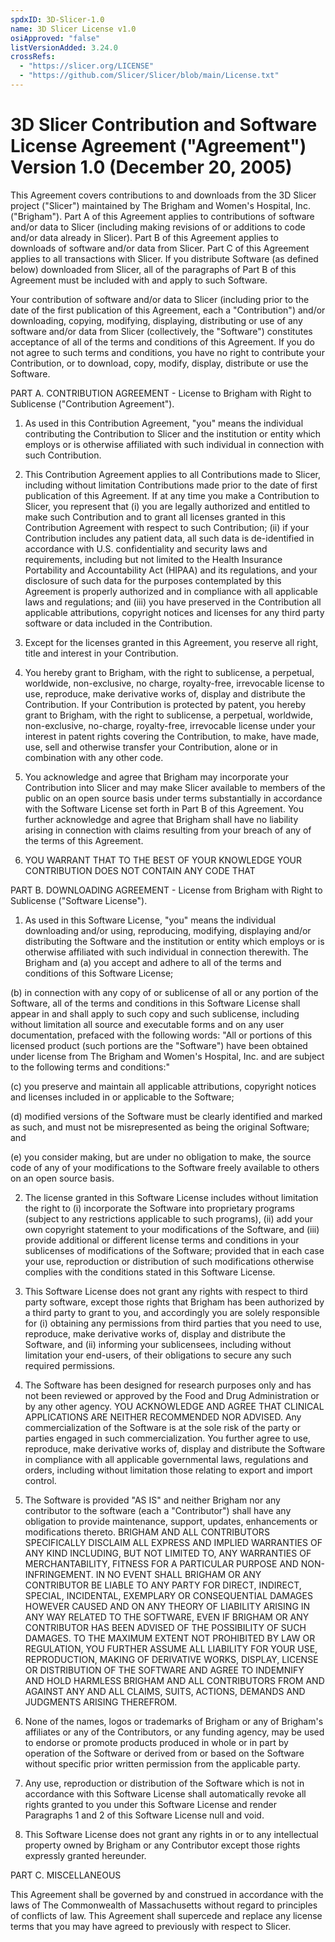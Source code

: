 ```yaml
---
spdxID: 3D-Slicer-1.0
name: 3D Slicer License v1.0
osiApproved: "false"
listVersionAdded: 3.24.0
crossRefs: 
  - "https://slicer.org/LICENSE"
  - "https://github.com/Slicer/Slicer/blob/main/License.txt"
---
```


# 3D Slicer Contribution and Software License Agreement ("Agreement") Version 1.0 (December 20, 2005)

This Agreement covers contributions to and downloads from the 3D Slicer project ("Slicer") maintained by The Brigham and Women's Hospital, Inc. ("Brigham"). Part A of this Agreement applies to contributions of software and/or data to Slicer (including making revisions of or additions to code and/or data already in Slicer). Part B of this Agreement applies to downloads of software and/or data from Slicer. Part C of this Agreement applies to all transactions with Slicer. If you distribute Software (as defined below) downloaded from Slicer, all of the paragraphs of Part B of this Agreement must be included with and apply to such Software.

Your contribution of software and/or data to Slicer (including prior to the date of the first publication of this Agreement, each a "Contribution") and/or downloading, copying, modifying, displaying, distributing or use of any software and/or data from Slicer (collectively, the "Software") constitutes acceptance of all of the terms and conditions of this Agreement. If you do not agree to such terms and conditions, you have no right to contribute your Contribution, or to download, copy, modify, display, distribute or use the Software.

PART A. CONTRIBUTION AGREEMENT - License to Brigham with Right to Sublicense ("Contribution Agreement").

1. As used in this Contribution Agreement, "you" means the individual contributing the Contribution to Slicer and the institution or entity which employs or is otherwise affiliated with such individual in connection with such Contribution.

2. This Contribution Agreement applies to all Contributions made to Slicer, including without limitation Contributions made prior to the date of first publication of this Agreement. If at any time you make a Contribution to Slicer, you represent that (i) you are legally authorized and entitled to make such Contribution and to grant all licenses granted in this Contribution Agreement with respect to such Contribution; (ii) if your Contribution includes any patient data, all such data is de-identified in accordance with U.S. confidentiality and security laws and requirements, including but not limited to the Health Insurance Portability and Accountability Act (HIPAA) and its regulations, and your disclosure of such data for the purposes contemplated by this Agreement is properly authorized and in compliance with all applicable laws and regulations; and (iii) you have preserved in the Contribution all applicable attributions, copyright notices and licenses for any third party software or data included in the Contribution.

3. Except for the licenses granted in this Agreement, you reserve all right, title and interest in your Contribution.

4. You hereby grant to Brigham, with the right to sublicense, a perpetual, worldwide, non-exclusive, no charge, royalty-free, irrevocable license to use, reproduce, make derivative works of, display and distribute the Contribution. If your Contribution is protected by patent, you hereby grant to Brigham, with the right to sublicense, a perpetual, worldwide, non-exclusive, no-charge, royalty-free, irrevocable license under your interest in patent rights covering the Contribution, to make, have made, use, sell and otherwise transfer your Contribution, alone or in combination with any other code.

5. You acknowledge and agree that Brigham may incorporate your Contribution into Slicer and may make Slicer available to members of the public on an open source basis under terms substantially in accordance with the Software License set forth in Part B of this Agreement. You further acknowledge and agree that Brigham shall have no liability arising in connection with claims resulting from your breach of any of the terms of this Agreement.

6. YOU WARRANT THAT TO THE BEST OF YOUR KNOWLEDGE YOUR CONTRIBUTION DOES NOT CONTAIN ANY CODE THAT

PART B. DOWNLOADING AGREEMENT - License from Brigham with Right to Sublicense ("Software License").

1. As used in this Software License, "you" means the individual downloading and/or using, reproducing, modifying, displaying and/or distributing the Software and the institution or entity which employs or is otherwise affiliated with such individual in connection therewith. The Brigham and
  (a) you accept and adhere to all of the terms and conditions of this Software License;

  (b) in connection with any copy of or sublicense of all or any portion of the Software, all of the terms and conditions in this Software License shall appear in and shall apply to such copy and such sublicense, including without limitation all source and executable forms and on any user documentation, prefaced with the following words: "All or portions of this licensed product (such portions are the "Software") have been obtained under license from The Brigham and Women's Hospital, Inc. and are subject to the following terms and conditions:"

  (c) you preserve and maintain all applicable attributions, copyright notices and licenses included in or applicable to the Software;

  (d) modified versions of the Software must be clearly identified and marked as such, and must not be misrepresented as being the original Software; and

  (e) you consider making, but are under no obligation to make, the source code of any of your modifications to the Software freely available to others on an open source basis.

2. The license granted in this Software License includes without limitation the right to (i) incorporate the Software into proprietary programs (subject to any restrictions applicable to such programs), (ii) add your own copyright statement to your modifications of the Software, and (iii) provide additional or different license terms and conditions in your sublicenses of modifications of the Software; provided that in each case your use, reproduction or distribution of such modifications otherwise complies with the conditions stated in this Software License.

3. This Software License does not grant any rights with respect to third party software, except those rights that Brigham has been authorized by a third party to grant to you, and accordingly you are solely responsible for (i) obtaining any permissions from third parties that you need to use, reproduce, make derivative works of, display and distribute the Software, and (ii) informing your sublicensees, including without limitation your end-users, of their obligations to secure any such required permissions.

4. The Software has been designed for research purposes only and has not been reviewed or approved by the Food and Drug Administration or by any other agency. YOU ACKNOWLEDGE AND AGREE THAT CLINICAL APPLICATIONS ARE NEITHER RECOMMENDED NOR ADVISED. Any commercialization of the Software is at the sole risk of the party or parties engaged in such commercialization. You further agree to use, reproduce, make derivative works of, display and distribute the Software in compliance with all applicable governmental laws, regulations and orders, including without limitation those relating to export and import control.

5. The Software is provided "AS IS" and neither Brigham nor any contributor to the software (each a "Contributor") shall have any obligation to provide maintenance, support, updates, enhancements or modifications thereto. BRIGHAM AND ALL CONTRIBUTORS SPECIFICALLY DISCLAIM ALL EXPRESS AND IMPLIED WARRANTIES OF ANY KIND INCLUDING, BUT NOT LIMITED TO, ANY WARRANTIES OF MERCHANTABILITY, FITNESS FOR A PARTICULAR PURPOSE AND NON-INFRINGEMENT. IN NO EVENT SHALL BRIGHAM OR ANY CONTRIBUTOR BE LIABLE TO ANY PARTY FOR DIRECT, INDIRECT, SPECIAL, INCIDENTAL, EXEMPLARY OR CONSEQUENTIAL DAMAGES HOWEVER CAUSED AND ON ANY THEORY OF LIABILITY ARISING IN ANY WAY RELATED TO THE SOFTWARE, EVEN IF BRIGHAM OR ANY CONTRIBUTOR HAS BEEN ADVISED OF THE POSSIBILITY OF SUCH DAMAGES. TO THE MAXIMUM EXTENT NOT PROHIBITED BY LAW OR REGULATION, YOU FURTHER ASSUME ALL LIABILITY FOR YOUR USE, REPRODUCTION, MAKING OF DERIVATIVE WORKS, DISPLAY, LICENSE OR DISTRIBUTION OF THE SOFTWARE AND AGREE TO INDEMNIFY AND HOLD HARMLESS BRIGHAM AND ALL CONTRIBUTORS FROM AND AGAINST ANY AND ALL CLAIMS, SUITS, ACTIONS, DEMANDS AND JUDGMENTS ARISING THEREFROM.

6. None of the names, logos or trademarks of Brigham or any of Brigham's affiliates or any of the Contributors, or any funding agency, may be used to endorse or promote products produced in whole or in part by operation of the Software or derived from or based on the Software without specific prior written permission from the applicable party.

7. Any use, reproduction or distribution of the Software which is not in accordance with this Software License shall automatically revoke all rights granted to you under this Software License and render Paragraphs 1 and 2 of this Software License null and void.

8. This Software License does not grant any rights in or to any intellectual property owned by Brigham or any Contributor except those rights expressly granted hereunder.

PART C. MISCELLANEOUS

This Agreement shall be governed by and construed in accordance with the laws of The Commonwealth of Massachusetts without regard to principles of conflicts of law. This Agreement shall supercede and replace any license terms that you may have agreed to previously with respect to Slicer.
